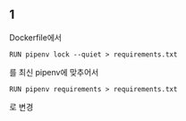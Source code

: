 ## 1

Dockerfile에서

```
RUN pipenv lock --quiet > requirements.txt
```

를 최신 pipenv에 맞추어서

```
RUN pipenv requirements > requirements.txt
```

로 변경
